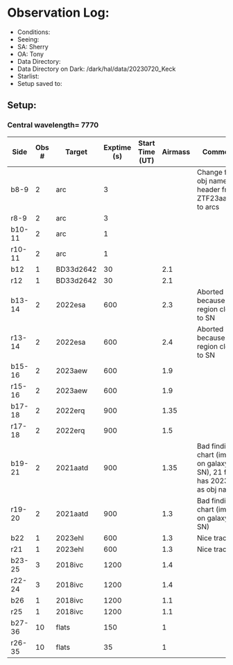 # Observation Log: 

* Conditions: 
* Seeing: 
* SA: Sherry
* OA: Tony
* Data Directory: 
* Data Directory on Dark: /dark/hal/data/20230720_Keck
* Starlist: 
* Setup saved to: 

## Setup: 

    
### Central wavelength= 7770


|   Side   | Obs #     | Target    | Exptime (s) | Start Time (UT) | Airmass | Comments                                                   |
|------|-----------|-----------|-------------|-----------------|---------|------------------------------------------------------------|
|b8-9|2|     arc  |3| ||Change first obj name in header from ZTF23aamsarj to arcs|
|r8-9|2|     arc  |3| |||
|b10-11|2|     arc  |1| |||
|r10-11|2|     arc  |1| |||
|b12|1|     BD33d2642  |30| |2.1||
|r12|1|     BD33d2642  |30| |2.1||
|b13-14|2|   2022esa  |600| |2.3| Aborted because H2 region close to SN|
|r13-14|2|   2022esa  |600| |2.4| Aborted because H2 region close to SN|
|b15-16|2|   2023aew  |600| |1.9||
|r15-16|2|   2023aew  |600| |1.9||
|b17-18|2|   2022erq  |900| |1.35||
|r17-18|2|   2022erq  |900| |1.5||
|b19-21|2|   2021aatd |900| |1.35| Bad finding chart (image on galaxy not SN), 21 file has 2023ehl as obj name|
|r19-20|2|   2021aatd |900| |1.3| Bad finding chart (image on galaxy not SN)|
|b22|1|   2023ehl |600| |1.3| Nice trace :)|
|r21|1|   2023ehl |600| |1.3| Nice trace :)|
|b23-25|3|   2018ivc |1200| |1.4| |
|r22-24|3|   2018ivc |1200| |1.4| |
|b26|1|   2018ivc |1200| |1.1| |
|r25|1|   2018ivc |1200| |1.1| |
|b27-36|10|   flats |150| |1| |
|r26-35|10|   flats |35| |1| |
